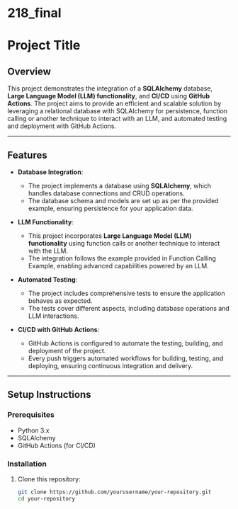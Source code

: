 # 218_final
# Project Title

## Overview
This project demonstrates the integration of a **SQLAlchemy** database, **Large Language Model (LLM) functionality**, and **CI/CD** using **GitHub Actions**. The project aims to provide an efficient and scalable solution by leveraging a relational database with SQLAlchemy for persistence, function calling or another technique to interact with an LLM, and automated testing and deployment with GitHub Actions.

---

## Features

- **Database Integration**: 
  - The project implements a database using **SQLAlchemy**, which handles database connections and CRUD operations.
  - The database schema and models are set up as per the provided example, ensuring persistence for your application data.

- **LLM Functionality**:
  - This project incorporates **Large Language Model (LLM) functionality** using function calls or another technique to interact with the LLM.
  - The integration follows the example provided in Function Calling Example, enabling advanced capabilities powered by an LLM.

- **Automated Testing**:
  - The project includes comprehensive tests to ensure the application behaves as expected.
  - The tests cover different aspects, including database operations and LLM interactions.

- **CI/CD with GitHub Actions**:
  - GitHub Actions is configured to automate the testing, building, and deployment of the project.
  - Every push triggers automated workflows for building, testing, and deploying, ensuring continuous integration and delivery.

---

## Setup Instructions

### Prerequisites
- Python 3.x
- SQLAlchemy
- GitHub Actions (for CI/CD)

### Installation
1. Clone this repository:
   ```bash
   git clone https://github.com/yourusername/your-repository.git
   cd your-repository
